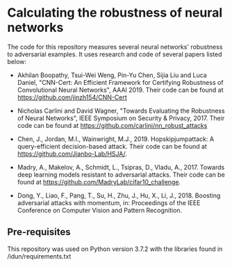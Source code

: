 # Calculating the robustness of neural networks

The code for this repository measures several neural networks' robustness to adversarial examples. It uses research and code of several papers listed below: 

* Akhilan Boopathy, Tsui-Wei Weng, Pin-Yu Chen, Sijia Liu and Luca Daniel, "CNN-Cert: An Efficient Framework for Certifying Robustness of Convolutional Neural Networks", AAAI 2019.
Their code can be found at https://github.com/jinzh154/CNN-Cert

* Nicholas Carlini and David Wagner, "Towards Evaluating the Robustness of Neural Networks", IEEE Symposium on Security & Privacy, 2017.
Their code can be found at https://github.com/carlini/nn_robust_attacks

* Chen, J., Jordan, M.I., Wainwright, M.J., 2019. Hopskipjumpattack: A query-efficient
decision-based attack.
Their code can be found at https://github.com/Jianbo-Lab/HSJA/.

* Madry, A., Makelov, A., Schmidt, L., Tsipras, D., Vladu, A., 2017. Towards deep learning
models resistant to adversarial attacks.
Their code can be found at https://github.com/MadryLab/cifar10_challenge.

* Dong, Y., Liao, F., Pang, T., Su, H., Zhu, J., Hu, X., Li, J., 2018. Boosting adversarial
attacks with momentum, in: Proceedings of the IEEE Conference on Computer Vision
and Pattern Recognition.

## Pre-requisites
This repository was used on Python version 3.7.2 with the libraries found in /idun/requirements.txt
